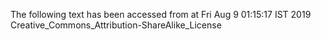 The following text has been accessed from at Fri Aug 9 01:15:17 IST 2019
Creative_Commons_Attribution-ShareAlike_License

